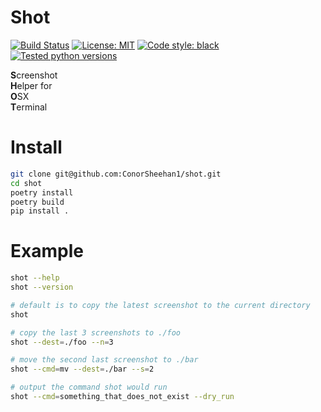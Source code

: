 # Shot
[![Build Status](https://github.com/ConorSheehan1/shot/workflows/ci/badge.svg)](https://github.com/ConorSheehan1/shot/actions/)
[![License: MIT](https://img.shields.io/badge/License-MIT-yellow.svg)](https://opensource.org/licenses/MIT)
[![Code style: black](https://img.shields.io/badge/code%20style-black-000000.svg)](https://github.com/psf/black)
[![Tested python versions](https://img.shields.io/badge/dynamic/yaml?url=https://raw.githubusercontent.com/ConorSheehan1/shot/master/.github/workflows/ci.yml&label=python&query=$.jobs.build.strategy.matrix.python)](https://github.com/ConorSheehan1/shot/blob/master/.github/workflows/ci.yml#L13)

**S**creenshot  
**H**elper for  
**O**SX  
**T**erminal 

# Install
```bash
git clone git@github.com:ConorSheehan1/shot.git
cd shot
poetry install
poetry build
pip install .
```

# Example
```bash
shot --help
shot --version

# default is to copy the latest screenshot to the current directory
shot

# copy the last 3 screenshots to ./foo
shot --dest=./foo --n=3

# move the second last screenshot to ./bar
shot --cmd=mv --dest=./bar --s=2

# output the command shot would run
shot --cmd=something_that_does_not_exist --dry_run
```